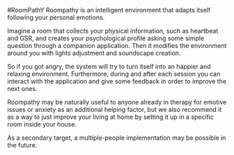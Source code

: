 #RoomPathY
Roompathy is an intelligent environment that adapts itself following your personal emotions. 

Imagine a room that collects your physical information, such as heartbeat and GSR, and creates your psychological profile asking some simple question through a companion application. Then it modifies the environment around you with lights adjustment and soundscape creation. 

So if you got angry, the system will try to turn itself into an happier and relaxing environment. Furthermore, during and after each session you can interact with the application and give some feedback in order to improve the next ones. 

Roompathy may be naturally useful to anyone already in therapy for emotive issues or anxiety as an additional helping factor, but we also recommend it as a way to just improve your living at home by setting it up in a specific room inside your house. 

As a secondary target, a multiple-people implementation may be possible in the future.
